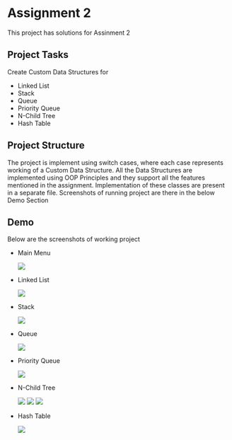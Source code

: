 
# Assignment 2

This project has solutions for Assinment 2

## Project Tasks
   Create Custom Data Structures for
   - Linked List
   - Stack
   - Queue
   - Priority Queue
   - N-Child Tree
   - Hash Table
## Project Structure
The project is implement using switch cases, where each case represents working of a Custom Data Structure. 
All the Data Structures are implemented using OOP Principles and they support all the features mentioned in the assignment.
Implementation of these classes are present in a separate file.
Screenshots of running project are there in the below Demo Section
## Demo

Below are the screenshots of working project
- Main Menu

  ![](https://github.com/NiketSahai/C-Sharp-Assignments/blob/main/Assignment_2/ScreenShots/SS1.PNG)
  
- Linked List

  ![](https://github.com/NiketSahai/C-Sharp-Assignments/blob/main/Assignment_2/ScreenShots/SS2.PNG)

- Stack

  ![](https://github.com/NiketSahai/C-Sharp-Assignments/blob/main/Assignment_2/ScreenShots/SS3.PNG)

- Queue

  ![](https://github.com/NiketSahai/C-Sharp-Assignments/blob/main/Assignment_2/ScreenShots/SS4.PNG)

- Priority Queue

  ![](https://github.com/NiketSahai/C-Sharp-Assignments/blob/main/Assignment_2/ScreenShots/SS5.PNG)

- N-Child Tree

  ![](https://github.com/NiketSahai/C-Sharp-Assignments/blob/main/Assignment_2/ScreenShots/SS6.PNG)
  ![](https://github.com/NiketSahai/C-Sharp-Assignments/blob/main/Assignment_2/ScreenShots/SS6.PNG)
  ![](https://github.com/NiketSahai/C-Sharp-Assignments/blob/main/Assignment_2/ScreenShots/SS8.PNG)

- Hash Table

  ![](https://github.com/NiketSahai/C-Sharp-Assignments/blob/main/Assignment_2/ScreenShots/SS9.PNG)
